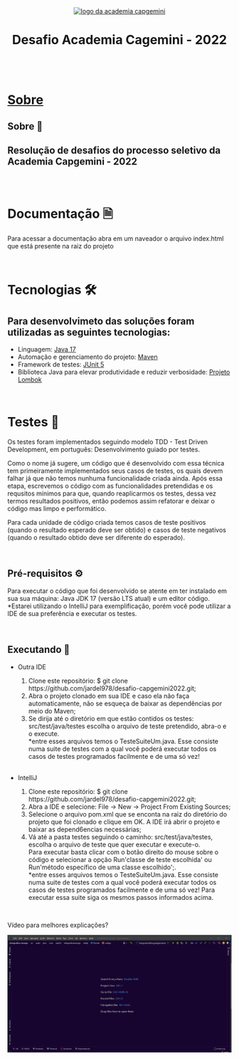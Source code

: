 <div align="center">
  <a href="https://capgemini.proway.com.br/">
    <img src="https://capgemini.proway.com.br/assets/img/logo-capgemini.png" alt="logo da academia capgemini" />
  </a>
</div>
<h1 align="center">Desafio Academia Cagemini - 2022<h1>
<br>

<!-- * [Sobre](#Sobre)
* [Documentação](#Documentação)
* [Tecnologias](#Tecnologias)
* [Testes](#Testes)
    * [Pré-Requisitos](#Pré-Requisitos)
    * [Executando](#Executando) -->
  
  <a href="#sobre">Sobre</a>

<h2 id="sobre">Sobre 📗<h2>

<p>Resolução de desafios do processo seletivo da Academia Capgemini - 2022</p>
<br>
  
# Documentação 🗎
  
  <p>Para acessar a documentação abra em um naveador o arquivo index.html que está presente na raiz do projeto</p>
  <br>

# Tecnologias 🛠️
<h2>Para desenvolvimeto das soluções foram utilizadas as seguintes tecnologias:</h2>
<ul>
  <li>Linguagem: <a href="https://www.oracle.com/java/technologies/downloads/">Java 17 </a></li>
  <li>Automação e gerenciamento do projeto: <a href="https://maven.apache.org/">Maven</a></li>
  <li>Framework de testes: <a href="https://junit.org/junit5/">JUnit 5</a></li>
  <li>Biblioteca Java para elevar produtividade e reduzir verbosidade: <a href="https://projectlombok.org/">Projeto Lombok</a></li>
</ul>
<br>


# Testes 🧪

<p>Os testes foram implementados seguindo modelo TDD - Test Driven Development, em português: Desenvolvimento guiado por testes.</p>
<p>Como o nome já sugere, um código que é desenvolvido com essa técnica tem primeiramente implementados seus casos de testes, os quais devem falhar já que não temos nunhuma 
funcionalidade criada ainda. Após essa etapa, escrevemos o código com as funcionalidades pretendidas e os requsitos 
mínimos para que, quando reaplicarmos os testes, dessa vez 
termos resultados positivos, então podemos assim refatorar e deixar o código mas limpo e performático.</p>
<p>Para cada unidade de código criada temos casos de teste positivos (quando o resultado esperado deve ser obtido) e 
casos de teste negativos (quando o resultado obtido deve ser diferente do esperado).
</p>
<br>

## Pré-requisitos ⚙

<p>Para executar o código que foi desenvolvido se atente em ter instalado em sua sua máquina: Java JDK 17 (versão LTS atual) e um editor código. 
<br>*Estarei utilizando o IntelliJ para exemplificação, porém você pode utilizar a IDE de sua preferência e executar os 
testes.</p>
<br>

## Executando 🎲

<p></p>

<ul>
  <li>
    <p>Outra IDE</p>
      <ol>
        <li>Clone este repositório: $ git clone https://github.com/jardel978/desafio-capgemini2022.git;</li>
        <li>Abra o projeto clonado em sua IDE e caso ela não faça automaticamente, não se esqueça de baixar as 
dependências por meio do Maven;</li>
        <li>Se dirija até o diretório em que estão contidos os testes: src/test/java/testes escolha o arquivo de teste pretendido, abra-o e o execute.
        <br>*entre esses arquivos temos o TesteSuiteUm.java. Esse consiste numa suite de testes com a qual você poderá 
executar todos os casos de testes programados facilmente e 
        de uma só vez!</li>
      </ol>
  </li>
  <br>
  
  <li>
    <p>IntelliJ</p>
      <ol>
        <li>Clone este repositório: $ git clone https://github.com/jardel978/desafio-capgemini2022.git;</li>
        <li>Abra a IDE e selecione: File -> New -> Project From Existing Sources;</li>
        <li>Selecione o arquivo pom.xml que se enconta na raiz do diretório do projeto que foi clonado e clique em OK.
        A IDE irá abrir o projeto e baixar as depend6encias necessárias;</li>
        <li>Vá até a pasta testes seguindo o caminho: src/test/java/testes, escolha o arquivo de teste que quer 
executar e execute-o. <br>Para executar basta
        clicar com o botão direito do mouse sobre o código e selecionar a opção Run'classe de teste escolhida' ou Run'método específico de uma classe escolhido';.
        <br>*entre esses arquivos temos o TesteSuiteUm.java. Esse consiste numa suite de testes com a qual você poderá 
executar todos os casos de testes programados facilmente e 
        de uma só vez! Para executar essa suite siga os mesmos passos informados acima.</li>
      </ol>
  </li>
</ul>
<br>
<p>Vídeo para melhores explicações?</p>
<img alt="Gif como executar suite de testes com o itellij" title="Readme" src="./capgemini2022.gif" />
